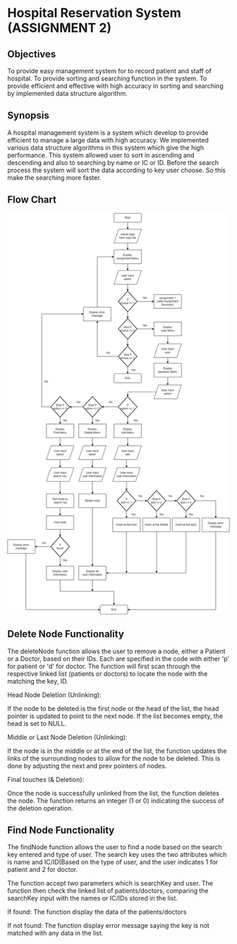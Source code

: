 

# Hospital Reservation System (ASSIGNMENT 2)

## Objectives

To provide easy management system for to record patient and staff of hospital.
To provide sorting and searching function in the system.
To provide efficient and effective with high accuracy in sorting and searching by implemented data structure algorithm.

## Synopsis

A hospital management system is a system which develop to provide efficient to manage a large data with high accuracy. We implemented various data structure algorithms in this system which give the high performance. This system allowed user to sort in ascending and descending and also to searching by name or IC or ID. Before the search process the system will sort the data according to key user choose. So this make the searching more faster.

## Flow Chart

![Alt text](files/images/Flowchart.jpg)

## Delete Node Functionality
The deleteNode function allows the user to remove a node, either a Patient or a Doctor, based on their IDs. Each are specified in the code with either 'p' for patient or 'd' for doctor. The function will first scan through the respective linked list (patients or doctors) to locate the node with the matching the key, ID.

Head Node Deletion (Unlinking): 

If the node to be deleted is the first node or the head of the list, the head pointer is updated to point to the next node. If the list becomes empty, the head is set to NULL.

Middle or Last Node Deletion (Unlinking): 

If the node is in the middle or at the end of the list, the function updates the links of the surrounding nodes to allow for the node to be deleted. This is done by adjusting the next and prev pointers of nodes.

Final touches (& Deletion):

Once the node is successfully unlinked from the list, the function deletes the node. The function returns an integer (1 or 0) indicating the success of the deletion operation.

## Find Node Functionality
The findNode function allows the user to find a node based on the search key entered and type of user. The search key uses the two attributes which is name and IC/ID(Based on the type of user, and the user indicates 1 for patient and 2 for doctor.

The function accept two parameters which is searchKey and user. The function then check the linked list of patients/doctors, comparing the searchKey input with the names or IC/IDs stored in the list.

If found:
The function display the data of the patients/doctors

If not found:
The function display error message saying the key is not matched with any data in the list.
